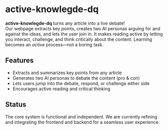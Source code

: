 # active-knowlegde-dq

**active-knowlegde-dq** turns any article into a live debate!  
Our webpage extracts key points, creates two AI personas arguing for and against the ideas, and lets the user join in. It makes reading active by letting you interact, challenge, and think critically about the content. Learning becomes an *active* process—not a boring task.

## Features
- Extracts and summarizes key points from any article
- Generates two AI personas to debate the content (pro & con)
- Lets users jump into the debate, respond, or challenge either side
- Encourages active reading and critical thinking

## Status
The core system is functional and independent. We are currently refining and integrating the frontend and backend for a seamless user experience.
